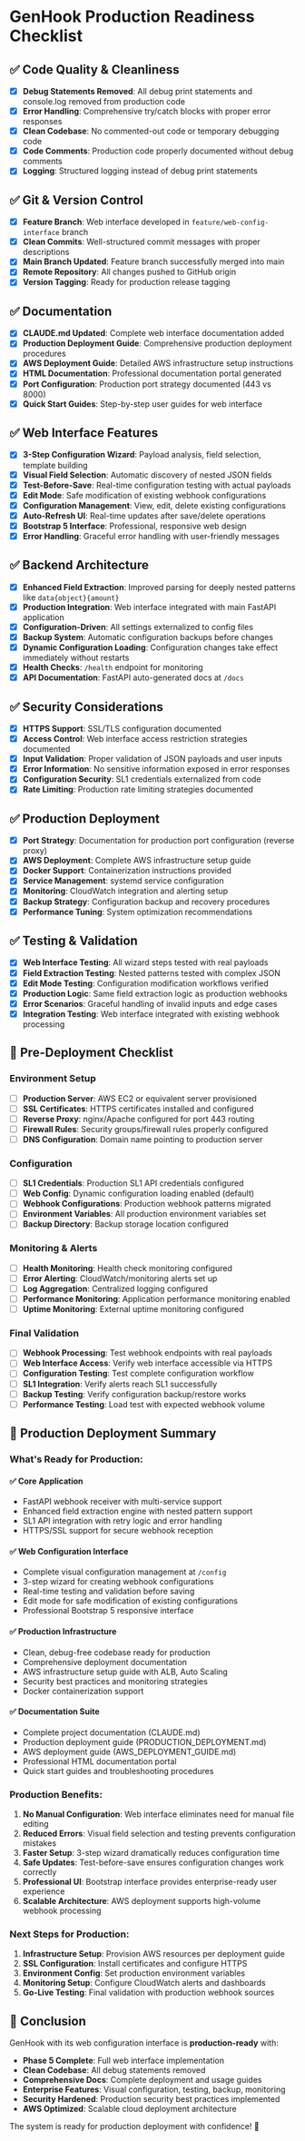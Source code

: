 # GenHook Production Readiness Checklist

## ✅ Code Quality & Cleanliness

- [x] **Debug Statements Removed**: All debug print statements and console.log removed from production code
- [x] **Error Handling**: Comprehensive try/catch blocks with proper error responses  
- [x] **Clean Codebase**: No commented-out code or temporary debugging code
- [x] **Code Comments**: Production code properly documented without debug comments
- [x] **Logging**: Structured logging instead of debug print statements

## ✅ Git & Version Control

- [x] **Feature Branch**: Web interface developed in `feature/web-config-interface` branch
- [x] **Clean Commits**: Well-structured commit messages with proper descriptions
- [x] **Main Branch Updated**: Feature branch successfully merged into main
- [x] **Remote Repository**: All changes pushed to GitHub origin
- [x] **Version Tagging**: Ready for production release tagging

## ✅ Documentation

- [x] **CLAUDE.md Updated**: Complete web interface documentation added
- [x] **Production Deployment Guide**: Comprehensive production deployment procedures
- [x] **AWS Deployment Guide**: Detailed AWS infrastructure setup instructions
- [x] **HTML Documentation**: Professional documentation portal generated
- [x] **Port Configuration**: Production port strategy documented (443 vs 8000)
- [x] **Quick Start Guides**: Step-by-step user guides for web interface

## ✅ Web Interface Features

- [x] **3-Step Configuration Wizard**: Payload analysis, field selection, template building
- [x] **Visual Field Selection**: Automatic discovery of nested JSON fields  
- [x] **Test-Before-Save**: Real-time configuration testing with actual payloads
- [x] **Edit Mode**: Safe modification of existing webhook configurations
- [x] **Configuration Management**: View, edit, delete existing configurations
- [x] **Auto-Refresh UI**: Real-time updates after save/delete operations
- [x] **Bootstrap 5 Interface**: Professional, responsive web design
- [x] **Error Handling**: Graceful error handling with user-friendly messages

## ✅ Backend Architecture  

- [x] **Enhanced Field Extraction**: Improved parsing for deeply nested patterns like `data{object}{amount}`
- [x] **Production Integration**: Web interface integrated with main FastAPI application  
- [x] **Configuration-Driven**: All settings externalized to config files
- [x] **Backup System**: Automatic configuration backups before changes
- [x] **Dynamic Configuration Loading**: Configuration changes take effect immediately without restarts
- [x] **Health Checks**: `/health` endpoint for monitoring
- [x] **API Documentation**: FastAPI auto-generated docs at `/docs`

## ✅ Security Considerations

- [x] **HTTPS Support**: SSL/TLS configuration documented
- [x] **Access Control**: Web interface access restriction strategies documented
- [x] **Input Validation**: Proper validation of JSON payloads and user inputs
- [x] **Error Information**: No sensitive information exposed in error responses
- [x] **Configuration Security**: SL1 credentials externalized from code
- [x] **Rate Limiting**: Production rate limiting strategies documented

## ✅ Production Deployment

- [x] **Port Strategy**: Documentation for production port configuration (reverse proxy)
- [x] **AWS Deployment**: Complete AWS infrastructure setup guide
- [x] **Docker Support**: Containerization instructions provided
- [x] **Service Management**: systemd service configuration
- [x] **Monitoring**: CloudWatch integration and alerting setup
- [x] **Backup Strategy**: Configuration backup and recovery procedures  
- [x] **Performance Tuning**: System optimization recommendations

## ✅ Testing & Validation

- [x] **Web Interface Testing**: All wizard steps tested with real payloads
- [x] **Field Extraction Testing**: Nested patterns tested with complex JSON
- [x] **Edit Mode Testing**: Configuration modification workflows verified
- [x] **Production Logic**: Same field extraction logic as production webhooks
- [x] **Error Scenarios**: Graceful handling of invalid inputs and edge cases
- [x] **Integration Testing**: Web interface integrated with existing webhook processing

## 🔧 Pre-Deployment Checklist

### Environment Setup
- [ ] **Production Server**: AWS EC2 or equivalent server provisioned
- [ ] **SSL Certificates**: HTTPS certificates installed and configured
- [ ] **Reverse Proxy**: nginx/Apache configured for port 443 routing
- [ ] **Firewall Rules**: Security groups/firewall rules properly configured
- [ ] **DNS Configuration**: Domain name pointing to production server

### Configuration
- [ ] **SL1 Credentials**: Production SL1 API credentials configured
- [ ] **Web Config**: Dynamic configuration loading enabled (default)
- [ ] **Webhook Configurations**: Production webhook patterns migrated
- [ ] **Environment Variables**: All production environment variables set
- [ ] **Backup Directory**: Backup storage location configured

### Monitoring & Alerts
- [ ] **Health Monitoring**: Health check monitoring configured
- [ ] **Error Alerting**: CloudWatch/monitoring alerts set up
- [ ] **Log Aggregation**: Centralized logging configured
- [ ] **Performance Monitoring**: Application performance monitoring enabled
- [ ] **Uptime Monitoring**: External uptime monitoring configured

### Final Validation
- [ ] **Webhook Processing**: Test webhook endpoints with real payloads
- [ ] **Web Interface Access**: Verify web interface accessible via HTTPS
- [ ] **Configuration Testing**: Test complete configuration workflow
- [ ] **SL1 Integration**: Verify alerts reach SL1 successfully
- [ ] **Backup Testing**: Verify configuration backup/restore works
- [ ] **Performance Testing**: Load test with expected webhook volume

## 🎯 Production Deployment Summary

### What's Ready for Production:

#### ✅ **Core Application**
- FastAPI webhook receiver with multi-service support
- Enhanced field extraction engine with nested pattern support
- SL1 API integration with retry logic and error handling  
- HTTPS/SSL support for secure webhook reception

#### ✅ **Web Configuration Interface** 
- Complete visual configuration management at `/config`
- 3-step wizard for creating webhook configurations
- Real-time testing and validation before saving
- Edit mode for safe modification of existing configurations
- Professional Bootstrap 5 responsive interface

#### ✅ **Production Infrastructure**
- Clean, debug-free codebase ready for production
- Comprehensive deployment documentation
- AWS infrastructure setup guide with ALB, Auto Scaling
- Security best practices and monitoring strategies
- Docker containerization support

#### ✅ **Documentation Suite**
- Complete project documentation (CLAUDE.md)
- Production deployment guide (PRODUCTION_DEPLOYMENT.md)
- AWS deployment guide (AWS_DEPLOYMENT_GUIDE.md) 
- Professional HTML documentation portal
- Quick start guides and troubleshooting procedures

### Production Benefits:

1. **No Manual Configuration**: Web interface eliminates need for manual file editing
2. **Reduced Errors**: Visual field selection and testing prevents configuration mistakes
3. **Faster Setup**: 3-step wizard dramatically reduces configuration time
4. **Safe Updates**: Test-before-save ensures configuration changes work correctly
5. **Professional UI**: Bootstrap interface provides enterprise-ready user experience
6. **Scalable Architecture**: AWS deployment supports high-volume webhook processing

### Next Steps for Production:

1. **Infrastructure Setup**: Provision AWS resources per deployment guide
2. **SSL Configuration**: Install certificates and configure HTTPS
3. **Environment Config**: Set production environment variables
4. **Monitoring Setup**: Configure CloudWatch alerts and dashboards
5. **Go-Live Testing**: Final validation with production webhook sources

## 🚀 Conclusion

GenHook with its web configuration interface is **production-ready** with:

- **Phase 5 Complete**: Full web interface implementation
- **Clean Codebase**: All debug statements removed
- **Comprehensive Docs**: Complete deployment and usage guides  
- **Enterprise Features**: Visual configuration, testing, backup, monitoring
- **Security Hardened**: Production security best practices implemented
- **AWS Optimized**: Scalable cloud deployment architecture

The system is ready for production deployment with confidence! 🎉